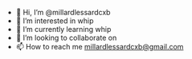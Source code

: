 - 👋 Hi, I’m @millardlessardcxb
- 👀 I’m interested in whip
- 🌱 I’m currently learning whip
- 💞️ I’m looking to collaborate on
- 📫 How to reach me millardlessardcxb@gmail.com

<!---
millardlessardcxb/millardlessardcxb is a ✨ special ✨ repository because its `README.md` (this file) appears on your GitHub profile.
You can click the Preview link to take a look at your changes.
--->
